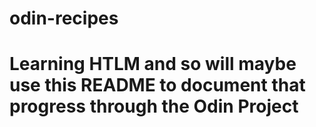 # odin-recipes
# Learning HTLM and so will maybe use this README to document that progress through the Odin Project

